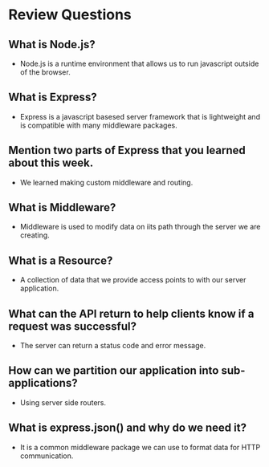 # Review Questions

## What is Node.js?

- Node.js is a runtime environment that allows us to run javascript outside of the browser.

## What is Express?

- Express is a javascript basesed server framework that is lightweight and is compatible with many middleware packages.

## Mention two parts of Express that you learned about this week.

- We learned making custom middleware and routing.

## What is Middleware?

- Middleware is used to modify data on iits path through the server we are creating.

## What is a Resource?

- A collection of data that we provide access points to with our server application.

## What can the API return to help clients know if a request was successful?

- The server can return a status code and error message.

## How can we partition our application into sub-applications?

- Using server side routers.

## What is express.json() and why do we need it?

- It is a common middleware package we can use to format data for HTTP communication.
